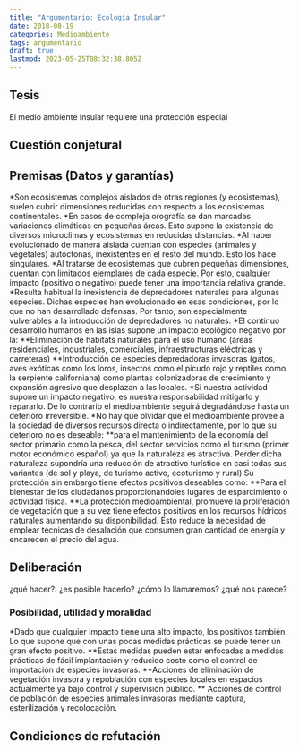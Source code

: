 ```yaml
---
title: "Argumentario: Ecología Insular"
date: 2018-08-19
categories: Medioambiente
tags: argumentario
draft: true
lastmod: 2023-05-25T08:32:38.805Z
---
```


## Tesis
El medio ambiente insular requiere una protección especial

## Cuestión conjetural

## Premisas (Datos y garantías)

*Son ecosistemas complejos aislados de otras regiones (y ecosistemas), suelen cubrir dimensiones reducidas con respecto a los ecosistemas continentales.
*En casos de compleja orografía se dan marcadas variaciones climáticas en pequeñas áreas. Esto supone la existencia de diversos microclimas y ecosistemas en reducidas distancias.
*Al haber evolucionado de manera aislada cuentan con especies (animales y vegetales) autóctonas, inexistentes en el resto del mundo. Esto los hace singulares.
*Al tratarse de ecosistemas que cubren pequeñas dimensiones, cuentan con limitados ejemplares de cada especie. Por esto, cualquier impacto (positivo o negativo) puede tener una importancia relativa grande.
*Resulta habitual la inexistencia de depredadores naturales para algunas especies. Dichas especies han evolucionado en esas condiciones, por lo que no han desarrollado defensas. Por tanto, son especialmente vulverables a la introducción de depredadores no naturales.
*El continuo desarrollo humanos en las islas supone un impacto ecológico negativo por la:
**Eliminación de hábitats naturales para el uso humano (áreas residenciales, industriales, comerciales, infraestructuras eléctricas y carreteras)
**Introducción de especies depredadoras invasoras (gatos, aves exóticas como los loros, insectos como el picudo rojo y reptiles como la serpiente californiana) como plantas colonizadoras de crecimiento y expansión agresivo que desplazan a las locales.
*Si nuestra actividad supone un impacto negativo, es nuestra responsabilidad mitigarlo y repararlo. De lo contrario el medioambiente seguirá degradándose hasta un deterioro irreversible.
*No hay que olvidar que el medioambiente provee a la sociedad de diversos recursos directa o indirectamente, por lo que su deterioro no es deseable:
**para el mantenimiento de la economía del sector primario como la pesca, del sector servicios como el turismo (primer motor económico español) ya que la naturaleza es atractiva. Perder dicha naturaleza supondría una reducción de atractivo turístico en casi todas sus variantes (de sol y playa, de turismo activo, ecoturismo y rural)
Su protección sin embargo tiene efectos positivos deseables como:
**Para el bienestar de los ciudadanos proporcionandoles lugares de esparcimiento o actividad física.
**La protección medioambiental, promueve la proliferación de vegetación que a su vez tiene efectos positivos en los recursos hídricos naturales aumentando su disponibilidad. Esto reduce la necesidad de emplear técnicas de desalación que consumen gran cantidad de energía y encarecen el precio del agua.

## Deliberación
¿qué hacer?: ¿es posible hacerlo? ¿cómo lo llamaremos? ¿qué nos parece?

### Posibilidad, utilidad y moralidad
*Dado que cualquier impacto tiene una alto impacto, los positivos también. Lo que supone que con unas pocas medidas prácticas se puede tener un gran efecto positivo.
**Estas medidas pueden estar enfocadas a medidas prácticas de fácil implantación y reducido coste como el control de importación de especies invasoras.
**Acciones de eliminación de vegetación invasora y repoblación con especies locales en espacios actualmente ya bajo control y supervisión público.
** Acciones de control de población de especies animales invasoras mediante captura, esterilización y recolocación.


## Condiciones de refutación